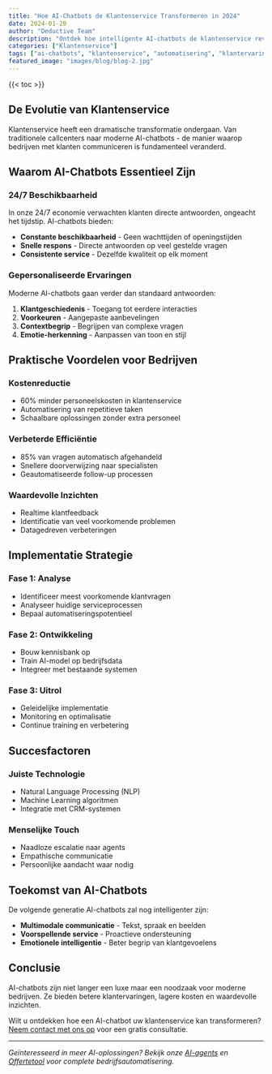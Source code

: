 ```yaml
---
title: "Hoe AI-Chatbots de Klantenservice Transformeren in 2024"
date: 2024-01-20
author: "Deductive Team"
description: "Ontdek hoe intelligente AI-chatbots de klantenservice revolutioneren met 24/7 ondersteuning en gepersonaliseerde ervaringen."
categories: ["Klantenservice"]
tags: ["ai-chatbots", "klantenservice", "automatisering", "klantervaring"]
featured_image: "images/blog/blog-2.jpg"
---
```


{{< toc >}}

## De Evolutie van Klantenservice

Klantenservice heeft een dramatische transformatie ondergaan. Van traditionele callcenters naar moderne AI-chatbots - de manier waarop bedrijven met klanten communiceren is fundamenteel veranderd.

## Waarom AI-Chatbots Essentieel Zijn

### 24/7 Beschikbaarheid
In onze 24/7 economie verwachten klanten directe antwoorden, ongeacht het tijdstip. AI-chatbots bieden:

- **Constante beschikbaarheid** - Geen wachttijden of openingstijden
- **Snelle respons** - Directe antwoorden op veel gestelde vragen
- **Consistente service** - Dezelfde kwaliteit op elk moment

### Gepersonaliseerde Ervaringen
Moderne AI-chatbots gaan verder dan standaard antwoorden:

1. **Klantgeschiedenis** - Toegang tot eerdere interacties
2. **Voorkeuren** - Aangepaste aanbevelingen
3. **Contextbegrip** - Begrijpen van complexe vragen
4. **Emotie-herkenning** - Aanpassen van toon en stijl

## Praktische Voordelen voor Bedrijven

### Kostenreductie
- 60% minder personeelskosten in klantenservice
- Automatisering van repetitieve taken
- Schaalbare oplossingen zonder extra personeel

### Verbeterde Efficiëntie
- 85% van vragen automatisch afgehandeld
- Snellere doorverwijzing naar specialisten
- Geautomatiseerde follow-up processen

### Waardevolle Inzichten
- Realtime klantfeedback
- Identificatie van veel voorkomende problemen
- Datagedreven verbeteringen

## Implementatie Strategie

### Fase 1: Analyse
- Identificeer meest voorkomende klantvragen
- Analyseer huidige serviceprocessen
- Bepaal automatiseringspotentieel

### Fase 2: Ontwikkeling
- Bouw kennisbank op
- Train AI-model op bedrijfsdata
- Integreer met bestaande systemen

### Fase 3: Uitrol
- Geleidelijke implementatie
- Monitoring en optimalisatie
- Continue training en verbetering

## Succesfactoren

### Juiste Technologie
- Natural Language Processing (NLP)
- Machine Learning algoritmen
- Integratie met CRM-systemen

### Menselijke Touch
- Naadloze escalatie naar agents
- Empathische communicatie
- Persoonlijke aandacht waar nodig

## Toekomst van AI-Chatbots

De volgende generatie AI-chatbots zal nog intelligenter zijn:

- **Multimodale communicatie** - Tekst, spraak en beelden
- **Voorspellende service** - Proactieve ondersteuning
- **Emotionele intelligentie** - Beter begrip van klantgevoelens

## Conclusie

AI-chatbots zijn niet langer een luxe maar een noodzaak voor moderne bedrijven. Ze bieden betere klantervaringen, lagere kosten en waardevolle inzichten.

Wilt u ontdekken hoe een AI-chatbot uw klantenservice kan transformeren? [Neem contact met ons op](/contact) voor een gratis consultatie.

---

*Geïnteresseerd in meer AI-oplossingen? Bekijk onze [AI-agents](/oplossingen/ai-agents/) en [Offertetool](/oplossingen/offertetool/) voor complete bedrijfsautomatisering.*